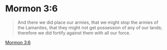 # Mormon 3:6

> And there we did place our armies, that we might stop the armies of the Lamanites, that they might not get possession of any of our lands; therefore we did fortify against them with all our force.

[Mormon 3:6](https://www.churchofjesuschrist.org/study/scriptures/bofm/morm/3?lang=eng&id=p6#p6)


